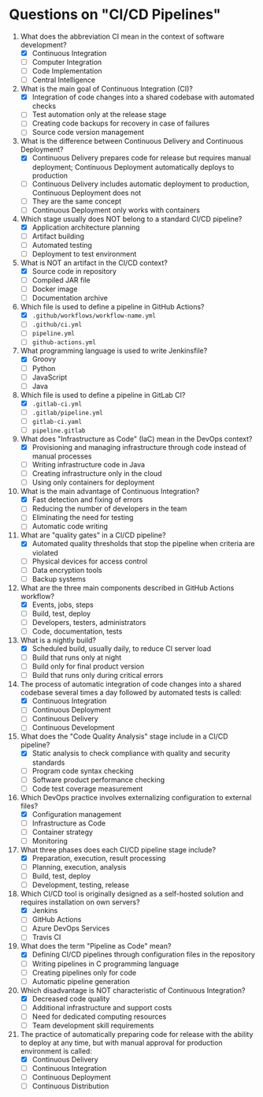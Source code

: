 # Questions on "CI/CD Pipelines"

1. What does the abbreviation CI mean in the context of software development?
   - [x] Continuous Integration
   - [ ] Computer Integration
   - [ ] Code Implementation
   - [ ] Central Intelligence

2. What is the main goal of Continuous Integration (CI)?
   - [x] Integration of code changes into a shared codebase with automated checks
   - [ ] Test automation only at the release stage
   - [ ] Creating code backups for recovery in case of failures
   - [ ] Source code version management

3. What is the difference between Continuous Delivery and Continuous Deployment?
   - [x] Continuous Delivery prepares code for release but requires manual deployment; Continuous Deployment automatically deploys to production
   - [ ] Continuous Delivery includes automatic deployment to production, Continuous Deployment does not
   - [ ] They are the same concept
   - [ ] Continuous Deployment only works with containers

4. Which stage usually does NOT belong to a standard CI/CD pipeline?
   - [x] Application architecture planning
   - [ ] Artifact building
   - [ ] Automated testing
   - [ ] Deployment to test environment

5. What is NOT an artifact in the CI/CD context?
   - [x] Source code in repository
   - [ ] Compiled JAR file
   - [ ] Docker image
   - [ ] Documentation archive

6. Which file is used to define a pipeline in GitHub Actions?
   - [x] `.github/workflows/workflow-name.yml`
   - [ ] `.github/ci.yml`
   - [ ] `pipeline.yml`
   - [ ] `github-actions.yml`

7. What programming language is used to write Jenkinsfile?
   - [x] Groovy
   - [ ] Python
   - [ ] JavaScript
   - [ ] Java

8. Which file is used to define a pipeline in GitLab CI?
   - [x] `.gitlab-ci.yml`
   - [ ] `.gitlab/pipeline.yml`
   - [ ] `gitlab-ci.yaml`
   - [ ] `pipeline.gitlab`

9. What does "Infrastructure as Code" (IaC) mean in the DevOps context?
   - [x] Provisioning and managing infrastructure through code instead of manual processes
   - [ ] Writing infrastructure code in Java
   - [ ] Creating infrastructure only in the cloud
   - [ ] Using only containers for deployment

10. What is the main advantage of Continuous Integration?
    - [x] Fast detection and fixing of errors
    - [ ] Reducing the number of developers in the team
    - [ ] Eliminating the need for testing
    - [ ] Automatic code writing

11. What are "quality gates" in a CI/CD pipeline?
    - [x] Automated quality thresholds that stop the pipeline when criteria are violated
    - [ ] Physical devices for access control
    - [ ] Data encryption tools
    - [ ] Backup systems

12. What are the three main components described in GitHub Actions workflow?
    - [x] Events, jobs, steps
    - [ ] Build, test, deploy
    - [ ] Developers, testers, administrators
    - [ ] Code, documentation, tests

13. What is a nightly build?
    - [x] Scheduled build, usually daily, to reduce CI server load
    - [ ] Build that runs only at night
    - [ ] Build only for final product version
    - [ ] Build that runs only during critical errors

14. The process of automatic integration of code changes into a shared codebase several times a day followed by automated tests is called:
    - [x] Continuous Integration
    - [ ] Continuous Deployment
    - [ ] Continuous Delivery
    - [ ] Continuous Development

15. What does the "Code Quality Analysis" stage include in a CI/CD pipeline?
    - [x] Static analysis to check compliance with quality and security standards
    - [ ] Program code syntax checking
    - [ ] Software product performance checking
    - [ ] Code test coverage measurement

16. Which DevOps practice involves externalizing configuration to external files?
    - [x] Configuration management
    - [ ] Infrastructure as Code
    - [ ] Container strategy
    - [ ] Monitoring

17. What three phases does each CI/CD pipeline stage include?
    - [x] Preparation, execution, result processing
    - [ ] Planning, execution, analysis
    - [ ] Build, test, deploy
    - [ ] Development, testing, release

18. Which CI/CD tool is originally designed as a self-hosted solution and requires installation on own servers?
    - [x] Jenkins
    - [ ] GitHub Actions
    - [ ] Azure DevOps Services
    - [ ] Travis CI

19. What does the term "Pipeline as Code" mean?
    - [x] Defining CI/CD pipelines through configuration files in the repository
    - [ ] Writing pipelines in C programming language
    - [ ] Creating pipelines only for code
    - [ ] Automatic pipeline generation

20. Which disadvantage is NOT characteristic of Continuous Integration?
    - [x] Decreased code quality
    - [ ] Additional infrastructure and support costs
    - [ ] Need for dedicated computing resources
    - [ ] Team development skill requirements

21. The practice of automatically preparing code for release with the ability to deploy at any time, but with manual approval for production environment is called:
    - [x] Continuous Delivery
    - [ ] Continuous Integration
    - [ ] Continuous Deployment
    - [ ] Continuous Distribution